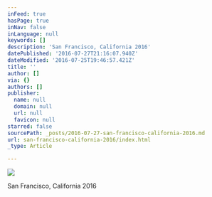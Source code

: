 ```yaml
---
inFeed: true
hasPage: true
inNav: false
inLanguage: null
keywords: []
description: 'San Francisco, California 2016'
datePublished: '2016-07-27T21:16:07.940Z'
dateModified: '2016-07-25T19:46:57.421Z'
title: ''
author: []
via: {}
authors: []
publisher:
  name: null
  domain: null
  url: null
  favicon: null
starred: false
sourcePath: _posts/2016-07-27-san-francisco-california-2016.md
url: san-francisco-california-2016/index.html
_type: Article

---
```

![](https://the-grid-user-content.s3-us-west-2.amazonaws.com/44396ec0-55ae-4ddb-a25a-ed6679b608f6.jpg)

San Francisco, California 2016